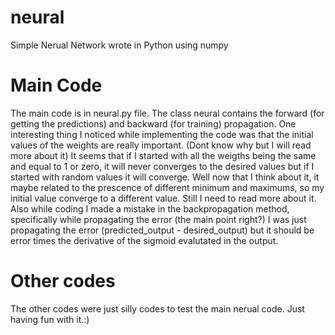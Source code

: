 # neural
Simple Nerual Network wrote in Python using numpy
# Main Code
The main code is in neural.py file. The class neural contains the forward (for getting the predictions) and backward (for training) propagation. One interesting thing I noticed while implementing the code was that the initial values of the weights are really important. (Dont know why but I will read more about it) It seems that if I started with all the weigths being the same and equal to 1 or zero, it will never converges to the desired values but if I started with random values it will converge. Well now that I think about it, it maybe related to the prescence of different minimum and maximums, so my initial value converge to a different value. Still I need to read more about it. Also while coding I made a mistake in the backpropagation method, specifically while propagating the error (the main point right?) I was just propagating the error (predicted_output - desired_output) but it should be error times the derivative of the sigmoid evalutated in the output. 
# Other codes
The other codes were just silly codes to test the main nerual code. Just having fun with it.:) 
